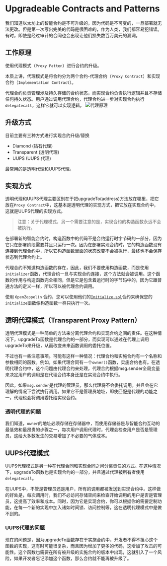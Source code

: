# Upgradeable Contracts and Patterns
我们知道以太坊上的智能合约是不可升级的，因为代码是不可变的，一旦部署就无法更改。但是第一次写出完美的代码是很困难的，作为人类，我们都容易犯错误。有时，即使是经过审计的合同也会出现让他们损失数百万美元的漏洞。

## 工作原理
使用代理模式（`Proxy Patten`）进行合约的升级。

本质上讲，代理模式是将合约分为两个合约-代理合约（`Proxy Contract`）和实现合约（`Implementation Contract`）。

代理合约负责管理涉及持久存储的合约状态，而实现合约负责执行逻辑并且不存储任何持久状态。用户通过调用代理合约，代理合约进一步对实现合约执行`delegatecall`，这样它就可以实现逻辑。
![代理原理](https://i.imgur.com/NpGQqsL.png)

## 升级方式
目前主要有三种方式进行实现合约升级/替换
- Diamond  (钻石代理)
- Transparent  (透明代理)
- UUPS (UUPS 代理)

最常用的是透明代理和UUPS代理。

## 实现方式
透明代理和UUPS代理主要区别在于把upgradeTo(address)方法放在哪里，把它放在`Proxy Contract`中，这基本是透明代理的实现方式，把它放在实现合约中，这就是UUPS代理的实现方式。

>注意：关于代理模式，另一个需要注意的是，实现合约的构造函数永远不会被执行。

在部署新的智能合约时，构造函数中的代码不是合约运行时字节码的一部分，因为它只在部署阶段需要并且只运行一次。因为在部署实现合约时，它的构造函数没有连接到代理合约中，所以它构造函数里面的状态改变不会被执行，最终也不会保存状态到代理合约上。

代理合约不知道构造函数的存在，因此，我们不要使用构造函数，而是使用`initializer`函数，代理合约一旦与实现合约连接，这个方法就会被调用。这个函数的作用与构造函数完全相同，但是它是包含着运行时的字节码中的，因为它跟普通方法的定义一样，所以可以被代理合约调用。

使用 `OpenZeppelin` 合约，您可以使用他们的[`Initialize.sol`](https://docs.openzeppelin.com/upgrades-plugins/1.x/proxies#the-constructor-caveat)合约来确保您的`initialize`函数像构造函数一样只执行一次。

## 透明代理模式（Transparent Proxy Pattern）
透明代理模式是一种简单的方法来分离代理合约和实现合约之间的责任。在这种情况下，upgradeTo函数是代理合约的一部分，而实现可以通过在代理上调用upgradeTo来升级，从而改变未来函数调用的委托位置。

不过也有一些注意事项。可能有这样一种情况：代理合约和实施合约有一个名称和参数相同的函数。例如，如果代理合同有一个`owner()`函数，实施合约也有。在透明代理合约中，这个问题由代理合约来处理，代理合约根据msg.sender全局变量来决定用户的调用是在代理合约本身还是在实现合约中执行。

因此，如果`msg.sender`是代理的管理员，那么代理将不会委托调用，并且会在它理解的情况下尝试执行调用。如果它不是管理员地址，即使匹配是代理的功能之一，代理也会将调用委托给实现合约。

### 透明代理的问题
我们知道，`owner`的地址必须存储在存储器中，而使用存储器是与智能合约互动的最低效和最昂贵的步骤之一，每次用户调用代理时，代理会检查用户是否是管理员，这给大多数发生的交易增加了不必要的气体成本。

## UUPS代理模式
UUPS代理模式是另一种在代理合同和实现合同之间分离责任的方式。在这种情况下，upgradeTo函数也是实现合约的一部分，并且通过代理被所有者使用`delegatecall`。

在UUPS中，不管是管理员还是用户，所有的调用都被发送到实现合约中。这样做的好处是，每次调用时，我们不必访问存储空间来检查开始调用的用户是否是管理员，这提高了效率和成本。同时，因为它是实现合约，你可以根据你的需要定制功能，在每一个新的实现中加入诸如时间锁、访问控制等，这在透明代理模式中是做不到的。

### UUPS代理的问题
现在的问题是，因为upgradeTo函数存在于实施合约中，开发者不得不担心这个函数的实现，这有时可能很复杂，而且因为增加了更多的代码，这增加了攻击的可能性。这个函数也需要在所有被升级的实施合约的版本中出现，这就引入了一个风险，如果开发者忘记添加这个函数，那么合约就不能再被升级了。







